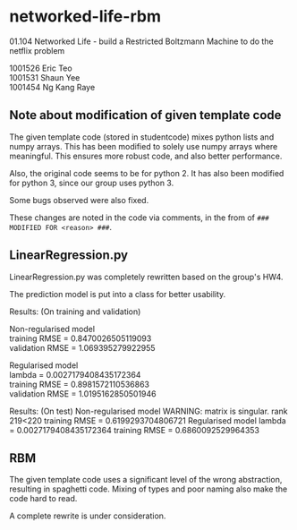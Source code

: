 # networked-life-rbm
01.104 Networked Life - build a Restricted Boltzmann Machine to do the netflix problem

1001526 Eric Teo  
1001531 Shaun Yee  
1001454 Ng Kang Raye  

## Note about modification of given template code

The given template code (stored in studentcode) mixes python lists and numpy arrays.
This has been modified to solely use numpy arrays where meaningful.
This ensures more robust code, and also better performance.

Also, the original code seems to be for python 2. It has also been modified for python 3, since our group uses python 3.

Some bugs observed were also fixed.

These changes are noted in the code via comments, in the from of `### MODIFIED FOR <reason> ###`.

## LinearRegression.py

LinearRegression.py was completely rewritten based on the group's HW4.

The prediction model is put into a class for better usability.

Results: (On training and validation)

Non-regularised model  
training RMSE = 0.8470026505119093  
validation RMSE = 1.069395279922955

Regularised model  
lambda = 0.0027179408435172364  
training RMSE = 0.8981572110536863  
validation RMSE = 1.0195162850501946

Results: (On test)
Non-regularised model
WARNING: matrix is singular. rank 219<220
training RMSE = 0.6199293704806721
Regularised model
lambda = 0.0027179408435172364
training RMSE = 0.6860092529964353

## RBM

The given template code uses a significant level of the wrong abstraction, resulting in spaghetti code. Mixing of types and poor naming also make the code hard to read.

A complete rewrite is under consideration.